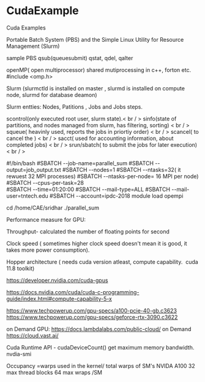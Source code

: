 # CudaExample
Cuda Examples 

Portable Batch System (PBS) and the Simple Linux Utility for Resource Management (Slurm) 

sample PBS 
qsub(queuesubmit) qstat, qdel, qalter

openMP( open multiprocessor) shared mutiprocessing in c++, forton etc.
#include <omp.h>



Slurm (slurmctld is installed on master , slurmd is installed on compute node, slurmd for database deamon)

Slurm entties:
Nodes, Patitions , Jobs and Jobs steps.

scontrol(only executed root user, slurm state).< br / >
sinfo(state of partitions, and nodes managed from slurm, has filtering, sorting) < br / >
squeue( heavinly used, reports the jobs in priortiy order) < br / >
scancel( to cancel the ) < br / >
sacct( used for accounting information, about completed jobs) < br / >
srun/sbatch( to submit the jobs for later execution) < br / >



#!/bin/bash
#SBATCH --job-name=parallel_sum
#SBATCH --output=job_output.txt
#SBATCH --nodes=1
#SBATCH --ntasks=32( it rewuest 32 MPI processes)
#SBATCH --ntasks-per-node= 16 MPI per node)
#SBATCH --cpus-per-task=28  
#SBATCH --time=01:20:00
#SBATCH --mail-type=ALL
#SBATCH --mail-user=tntech.edu
#SBATCH --account=ipdc-2018
module load opempi

cd /home/CAE/sridhar
./parallel_sum


Performance measure for GPU:

Throughput-    calculated the number of floating points for second

Clock speed  ( sometimes higher clock speed doesn't mean it is good, it takes more power consumption).

Hopper architecture ( needs cuda version atleast, compute capability.  cuda 11.8 toolkit)

https://developer.nvidia.com/cuda-gpus

https://docs.nvidia.com/cuda/cuda-c-programming-guide/index.html#compute-capability-5-x

https://www.techpowerup.com/gpu-specs/a100-pcie-40-gb.c3623
https://www.techpowerup.com/gpu-specs/geforce-rtx-3090.c3622


on Demand GPU: https://docs.lambdalabs.com/public-cloud/
on Demand https://cloud.vast.ai/

Cuda Runtime API - cudaDeviceCount() get maximum memory bandwidth.
nvdia-smi

Occupancy =warps used in the kernel/ total warps of SM's
NVIDA A100  32 max thread blocks
64 max wraps /SM



